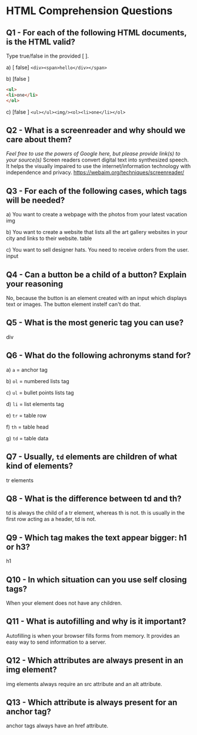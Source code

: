# HTML Comprehension Questions


## Q1 - For each of the following HTML documents, is the HTML valid?

Type true/false in the provided [ ].

a) [ false] `<div><span>hello</div></span>`

b) [false ]

```html
<ul>
<li>one</li>
</ol>
```

c) [false ] `<ul></ul><img/><ol><li>one</li></ol>`


## Q2 - What is a screenreader and why should we care about them?

_Feel free to use the powers of Google here, but please provide link(s) to your source(s)_
Screen readers convert digital text into synthesized speech. It helps the visually impaired to use the internet/information technology with independence and privacy. 
https://webaim.org/techniques/screenreader/





## Q3 - For each of the following cases, which tags will be needed?

a) You want to create a webpage with the photos from your latest vacation
img

b) You want to create a website that lists all the art gallery websites in your city and links to their website.
table

c) You want to sell designer hats. You need to receive orders from the user.
input


## Q4 - Can a button be a child of a button? Explain your reasoning
No, because the button is an element created with an input which displays text or images. The button element instelf can't do that. 




## Q5 - What is the most generic tag you can use?
div 



## Q6 - What do the following achronyms stand for?

a) `a` = anchor tag

b) `ol` = numbered lists tag

c) `ul` = bullet points lists tag 

d) `li` = list elements tag

e) `tr` = table row 

f) `th` = table head 

g) `td` = table data 


## Q7 - Usually, `td` elements are children of what kind of elements?
tr elements 


## Q8 - What is the difference between td and th?
td is always the child of a tr element, whereas th is not. th is usually in the first row acting as a header, td is not. 


## Q9 - Which tag makes the text appear bigger: h1 or h3?
h1


## Q10 - In which situation can you use self closing tags?
When your element does not have any children. 


## Q11 - What is autofilling and why is it important?
Autofilling is when your browser fills forms from memory. It provides an easy way to send information to a server. 


## Q12 - Which attributes are always present in an img element?
img elements always require an src attribute and an alt attribute.


## Q13 - Which attribute is always present for an anchor tag?
anchor tags always have an href attribute.


